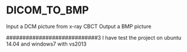 # DICOM_TO_BMP
Input a DCM  picture from x-ray CBCT
Output a BMP picture

############################3
I have test the project on ubuntu 14.04 and windows7 with vs2013
